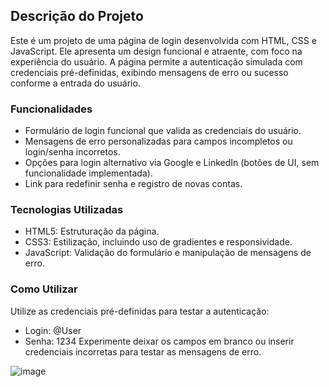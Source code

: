 ## Descrição do Projeto
Este é um projeto de uma página de login desenvolvida com HTML, CSS e JavaScript. Ele apresenta um design funcional e atraente, com foco na experiência do usuário. A página permite a autenticação simulada com credenciais pré-definidas, exibindo mensagens de erro ou sucesso conforme a entrada do usuário.

### Funcionalidades
- Formulário de login funcional que valida as credenciais do usuário.
- Mensagens de erro personalizadas para campos incompletos ou login/senha incorretos.
- Opções para login alternativo via Google e LinkedIn (botões de UI, sem funcionalidade implementada).
- Link para redefinir senha e registro de novas contas.

### Tecnologias Utilizadas
- HTML5: Estruturação da página.
- CSS3: Estilização, incluindo uso de gradientes e responsividade.
- JavaScript: Validação do formulário e manipulação de mensagens de erro.

### Como Utilizar
Utilize as credenciais pré-definidas para testar a autenticação:
- Login: @User
- Senha: 1234
Experimente deixar os campos em branco ou inserir credenciais incorretas para testar as mensagens de erro.

![image](https://github.com/user-attachments/assets/e0a74e73-0e45-4264-999e-18d6c0405d17)


